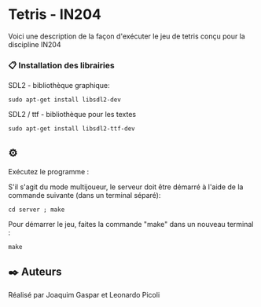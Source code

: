 # Tetris - IN204

Voici une description de la façon d'exécuter le jeu de tetris conçu pour la discipline IN204

### 📋 Installation des librairies

SDL2 - bibliothèque graphique: 

```
sudo apt-get install libsdl2-dev
```

SDL2 / ttf - bibliothèque pour les textes

```
sudo apt-get install libsdl2-ttf-dev
```

## ⚙️ 
Exécutez le programme :


S'il s'agit du mode multijoueur, le serveur doit être démarré à l'aide de la commande suivante (dans un terminal séparé):

```
cd server ; make
```

Pour démarrer le jeu, faites la commande "make" dans un nouveau terminal :

```
make
```

## ✒️ Auteurs

Réalisé par Joaquim Gaspar et Leonardo Picoli